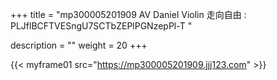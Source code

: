 +++
title = "mp300005201909 AV Daniel Violin 走向自由 : PLJflBCFTVESngU7SCTbZEPlPGNzepPl-T "

description = ""
weight = 20
+++

{{< myframe01 src="https://mp300005201909.jjj123.com" >}}

